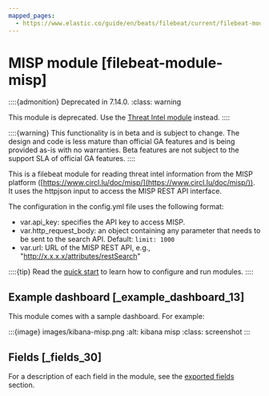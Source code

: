 ```yaml
---
mapped_pages:
  - https://www.elastic.co/guide/en/beats/filebeat/current/filebeat-module-misp.html
---
```


# MISP module [filebeat-module-misp]

::::{admonition} Deprecated in 7.14.0.
:class: warning

This module is deprecated. Use the [Threat Intel module](/reference/filebeat/filebeat-module-threatintel.md) instead.
::::


::::{warning}
This functionality is in beta and is subject to change. The design and code is less mature than official GA features and is being provided as-is with no warranties. Beta features are not subject to the support SLA of official GA features.
::::


This is a filebeat module for reading threat intel information from the MISP platform ([https://www.circl.lu/doc/misp/](https://www.circl.lu/doc/misp/)). It uses the httpjson input to access the MISP REST API interface.

The configuration in the config.yml file uses the following format:

* var.api_key: specifies the API key to access MISP.
* var.http_request_body: an object containing any parameter that needs to be sent to the search API. Default: `limit: 1000`
* var.url: URL of the MISP REST API, e.g., "http://x.x.x.x/attributes/restSearch"

::::{tip}
Read the [quick start](/reference/filebeat/filebeat-installation-configuration.md) to learn how to configure and run modules.
::::



## Example dashboard [_example_dashboard_13]

This module comes with a sample dashboard. For example:

:::{image} images/kibana-misp.png
:alt: kibana misp
:class: screenshot
:::


## Fields [_fields_30]

For a description of each field in the module, see the [exported fields](/reference/filebeat/exported-fields-misp.md) section.

